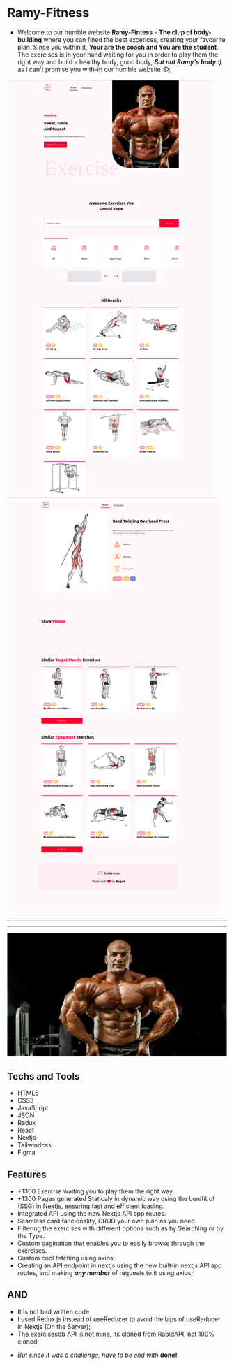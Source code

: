 # Ramy-Fitness

- Welcome to our humble website **Ramy-Fintess** - **The clup of body-building** where you can fined the best excerices, creating your favourite plan. Since you within it, **Your are the coach and You are the student**. The exercises is in your hand waiting for you in order to play them the right way and build a healthy body, good body, ***But not Ramy's body :)*** as i can't promise you with-in our humble website :D;

![ramy-img](./assets/web.png)
![ramy-img](./assets/web2.png)

---
---

![ramy-img](./assets/imgs/ramy.png)

## Techs and Tools

- HTML5
- CSS3
- JavaScript
- JSON
- Redux
- React
- Nextjs
- Tailwindcss
- Figma
<!-- - YoutTube API V3 (Not yet.. waiting getting a key as it isn't able for cloning such RapidAPI :DD; ..); -->

## Features
- +1300 Exercise waiting you to play them the right way.
- +1300 Pages generated Staticaly in dynamic way using the benifit of (SSG) in Nextjs, ensuring fast and efficient loading.
- Integrated API using the new Nextjs API app routes.
- Seamless card fancionality, CRUD your own plan as you need.
- Filtering the exercises with different options such as by Searching or by the Type.
- Custom pagination that enables you to easily browse through the exercises.
- Custom cool fetching using axios;
- Creating an API endpoint in nextjs using the new built-in nextjs API app routes, and making ***any number*** of requests to it using axios;

## AND
- It is not bad written code
- I used Redux.js instead of useReducer to avoid the laps of useReducer in Nextjs (On the Server);
- The exercisesdb API is not mine, its cloned from RapidAPI, not 100% cloned;
<!-- ***That doesn't mean its illegal doing, as i still use the main api** -->
- *But since it was a challenge, have to be end with* **done!**